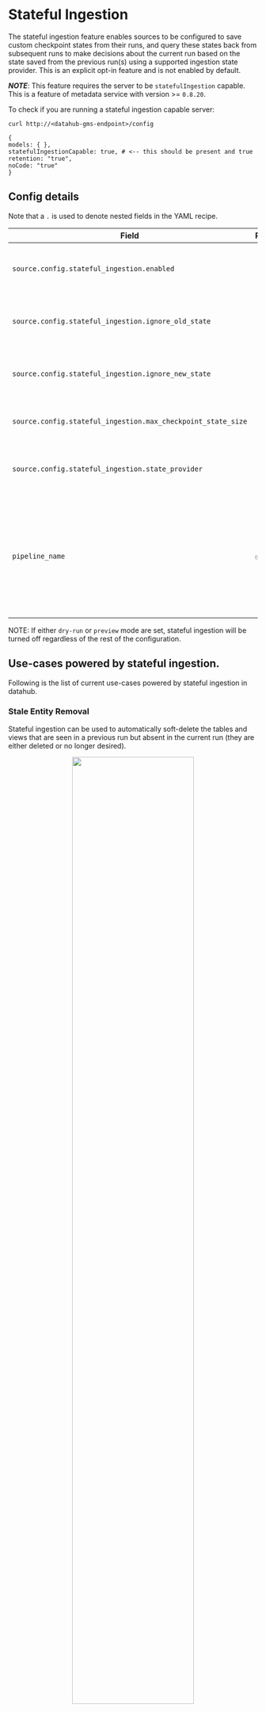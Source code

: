 # Stateful Ingestion
The stateful ingestion feature enables sources to be configured to save custom checkpoint states from their
runs, and query these states back from subsequent runs to make decisions about the current run based on the state saved
from the previous run(s) using a supported ingestion state provider. This is an explicit opt-in feature and is not enabled
by default.

**_NOTE_**: This feature requires the server to be `statefulIngestion` capable. This is a feature of metadata service with version >= `0.8.20`.

To check if you are running a stateful ingestion capable server:
```console
curl http://<datahub-gms-endpoint>/config

{
models: { },
statefulIngestionCapable: true, # <-- this should be present and true
retention: "true",
noCode: "true"
}
```

## Config details

Note that a `.` is used to denote nested fields in the YAML recipe.

| Field                                                        | Required | Default                                                                                                          | Description                                                                                                                                                 |
|--------------------------------------------------------------| -------- |------------------------------------------------------------------------------------------------------------------|-------------------------------------------------------------------------------------------------------------------------------------------------------------|
| `source.config.stateful_ingestion.enabled`                   |          | False                                                                                                            | The type of the ingestion state provider registered with datahub.                                                                                           |
| `source.config.stateful_ingestion.ignore_old_state`          |          | False                                                                                                            | If set to True, ignores the previous checkpoint state.                                                                                                      |
| `source.config.stateful_ingestion.ignore_new_state`          |          | False                                                                                                            | If set to True, ignores the current checkpoint state.                                                                                                       |
| `source.config.stateful_ingestion.max_checkpoint_state_size` |          | 2^24 (16MB)                                                                                                      | The maximum size of the checkpoint state in bytes.                                                                                                          |
| `source.config.stateful_ingestion.state_provider`            |          | The default [datahub ingestion state provider](#datahub-ingestion-state-provider) configuration. | The ingestion state provider configuration.                                                                                                                 |
| `pipeline_name`                                              |    ✅    |                                                                                                                  | The name of the ingestion pipeline the checkpoint states of various source connector job runs are saved/retrieved against via the ingestion state provider. |

NOTE: If either `dry-run` or `preview` mode are set, stateful ingestion will be turned off regardless of the rest of the configuration.
## Use-cases powered by stateful ingestion.
Following is the list of current use-cases powered by stateful ingestion in datahub.
### Stale Entity Removal 
Stateful ingestion can be used to automatically soft-delete the tables and views that are seen in a previous run
but absent in the current run (they are either deleted or no longer desired).

<p align="center">
  <img width="70%"  src="https://raw.githubusercontent.com/datahub-project/static-assets/main/imgs/stale_metadata_deletion.png"/>
</p>

#### Supported sources
* All sql based sources.
#### Additional config details

Note that a `.` is used to denote nested fields in the YAML recipe.

| Field                                      | Required | Default | Description                                                                                                                                  |
|--------------------------------------------| -------- |---------|----------------------------------------------------------------------------------------------------------------------------------------------|
| `stateful_ingestion.remove_stale_metadata` |          | True    | Soft-deletes the tables and views that were found in the last successful run but missing in the current run with stateful_ingestion enabled. |
#### Sample configuration
```yaml
source:
  type: "snowflake"
  config:
    username: <user_name>
    password: <password>
    host_port: <host_port>
    warehouse: <ware_house>
    role: <role>
    include_tables: True
    include_views: True
    # Rest of the source specific params ...
    ## Stateful Ingestion config ##
    stateful_ingestion:
        enabled: True # False by default
        remove_stale_metadata: True # default value
        ## Default state_provider configuration ##
        # state_provider:
            # type: "datahub" # default value
            # This section is needed if the pipeline-level `datahub_api` is not configured.
            # config:  # default value
            #    datahub_api:
            #        server: "http://localhost:8080"

# The pipeline_name is mandatory for stateful ingestion and the state is tied to this.
# If this is changed after using with stateful ingestion, the previous state will not be available to the next run.
pipeline_name: "my_snowflake_pipeline_1"

# Pipeline-level datahub_api configuration.
datahub_api: # Optional. But if provided, this config will be used by the "datahub" ingestion state provider.
    server: "http://localhost:8080"

sink:
  type: "datahub-rest"
  config:
    server: 'http://localhost:8080'
```

### Redundant Run Elimination
Typically, the usage runs are configured to fetch the usage data for the previous day(or hour) for each run. Once a usage
run has finished, subsequent runs until the following day would be fetching the same usage data. With stateful ingestion,
the redundant fetches can be avoided even if the ingestion job is scheduled to run more frequently than the granularity of
usage ingestion.
#### Supported sources
* Snowflake Usage source.
#### Additional config details

Note that a `.` is used to denote nested fields in the YAML recipe.

| Field                            | Required | Default | Description                                                                                                                               |
|----------------------------------| -------- |---------|-------------------------------------------------------------------------------------------------------------------------------------------|
| `stateful_ingestion.force_rerun` |          | False   | Custom-alias for `stateful_ingestion.ignore_old_state`. Prevents a rerun for the same time window if there was a previous successful run. |
#### Sample Configuration
```yaml
source:
  type: "snowflake-usage-legacy"
  config:
    username: <user_name>
    password: <password>
    role: <role>
    host_port: <host_port>
    warehouse: <ware_house>
    # Rest of the source specific params ...
    ## Stateful Ingestion config ##
    stateful_ingestion:
        enabled: True # default is false
        force_rerun: False # Specific to this source(alias for ignore_old_state), used to override default behavior if True.

# The pipeline_name is mandatory for stateful ingestion and the state is tied to this.
# If this is changed after using with stateful ingestion, the previous state will not be available to the next run.
pipeline_name: "my_snowflake_usage_ingestion_pipeline_1"
sink:
  type: "datahub-rest"
  config:
    server: 'http://localhost:8080'
```

## Adding Stateful Ingestion Capability to New Sources (Developer Guide)
See [this documentation](./add_stateful_ingestion_to_source.md) for more details on how to add stateful ingestion
capability to new sources for the use-cases supported by datahub.

## The Checkpointing Ingestion State Provider (Developer Guide)
The ingestion checkpointing state provider is responsible for saving and retrieving the ingestion checkpoint state associated with the ingestion runs
of various jobs inside the source connector of the ingestion pipeline. The checkpointing data model is [DatahubIngestionCheckpoint](https://github.com/datahub-project/datahub/blob/master/metadata-models/src/main/pegasus/com/linkedin/datajob/datahub/DatahubIngestionCheckpoint.pdl) and it supports any custom state to be stored using the [IngestionCheckpointState](https://github.com/datahub-project/datahub/blob/master/metadata-models/src/main/pegasus/com/linkedin/datajob/datahub/IngestionCheckpointState.pdl#L9). A checkpointing ingestion state provider needs to implement the
[IngestionCheckpointingProviderBase](https://github.com/datahub-project/datahub/blob/master/metadata-ingestion/src/datahub/ingestion/api/ingestion_job_checkpointing_provider_base.py) interface and
register itself with datahub by adding an entry under `datahub.ingestion.checkpointing_provider.plugins` key of the entry_points section in [setup.py](https://github.com/datahub-project/datahub/blob/master/metadata-ingestion/setup.py) with its type and implementation class as shown below.
```python
entry_points = {
    # <snip other keys>"
    "datahub.ingestion.checkpointing_provider.plugins": [
        "datahub = datahub.ingestion.source.state_provider.datahub_ingestion_checkpointing_provider:DatahubIngestionCheckpointingProvider",
    ],
}
```

### Datahub Checkpointing Ingestion State Provider
This is the state provider implementation that is available out of the box. Its type is `datahub` and it is implemented on top
of the `datahub_api` client and the timeseries aspect capabilities of the datahub-backend.
#### Config details

Note that a `.` is used to denote nested fields in the YAML recipe.

| Field                                                    | Required | Default                                                                                                                                                                                                                                 | Description                                                      |
|----------------------------------------------------------| -------- |-----------------------------------------------------------------------------------------------------------------------------------------------------------------------------------------------------------------------------------------|------------------------------------------------------------------|
| `state_provider.type`   |          | `datahub`                                                                                                                                                                                                                               | The type of the ingestion state provider registered with datahub |
| `state_provider.config` |          | The `datahub_api` config if set at pipeline level. Otherwise, the default `DatahubClientConfig`. See the [defaults](https://github.com/datahub-project/datahub/blob/master/metadata-ingestion/src/datahub/ingestion/graph/client.py#L19) here. | The configuration required for initializing the state provider.  |
